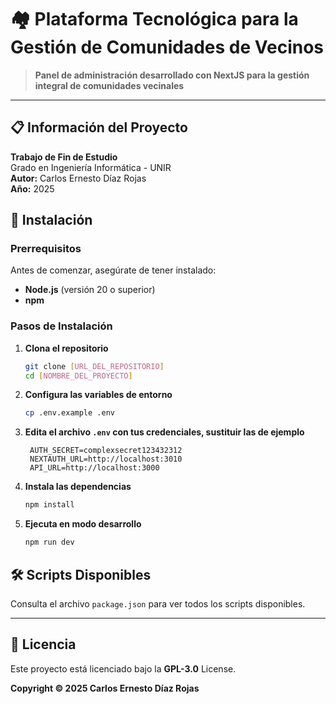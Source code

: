 # 🏘️ Plataforma Tecnológica para la Gestión de Comunidades de Vecinos

> **Panel de administración desarrollado con NextJS para la gestión integral de comunidades vecinales**

---

## 📋 Información del Proyecto

**Trabajo de Fin de Estudio**  
Grado en Ingeniería Informática - UNIR  
**Autor:** Carlos Ernesto Díaz Rojas  
**Año:** 2025

## 🚀 Instalación

### Prerrequisitos

Antes de comenzar, asegúrate de tener instalado:

- **Node.js** (versión 20 o superior)
- **npm**

### Pasos de Instalación

1. **Clona el repositorio**
   ```bash
   git clone [URL_DEL_REPOSITORIO]
   cd [NOMBRE_DEL_PROYECTO]
   ```

2. **Configura las variables de entorno**
   ```bash
   cp .env.example .env
   ```

3. **Edita el archivo `.env` con tus credenciales, sustituir las de ejemplo**
   ```env
    AUTH_SECRET=complexsecret123432312
    NEXTAUTH_URL=http://localhost:3010
    API_URL=http://localhost:3000
   ```

4. **Instala las dependencias**
   ```bash
   npm install
   ```

5. **Ejecuta en modo desarrollo**
   ```bash
   npm run dev
   ```

## 🛠️ Scripts Disponibles

Consulta el archivo `package.json` para ver todos los scripts disponibles.

---

## 📄 Licencia

Este proyecto está licenciado bajo la **GPL-3.0** License.

**Copyright © 2025 Carlos Ernesto Díaz Rojas**



